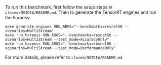 To run this benchmark, first follow the setup steps in `closed/NVIDIA/README.md`. Then to generate the TensorRT engines and run the harness:

```
make generate_engines RUN_ARGS="--benchmarks=resnet50 --scenarios=MultiStream"
make run_harness RUN_ARGS="--benchmarks=resnet50 --scenarios=MultiStream --test_mode=AccuracyOnly"
make run_harness RUN_ARGS="--benchmarks=resnet50 --scenarios=MultiStream --test_mode=PerformanceOnly"
```

For more details, please refer to `closed/NVIDIA/README.md`.